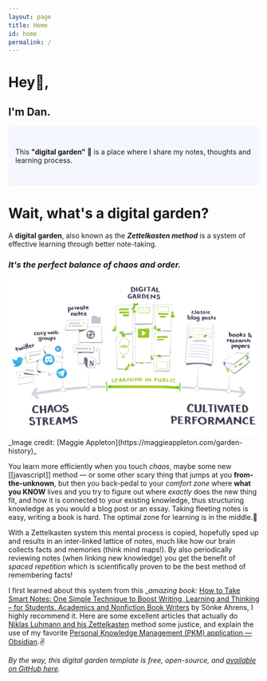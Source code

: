 ```yaml
---
layout: page
title: Home
id: home
permalink: /
---
```


# Hey👋, 
## I'm Dan.

<p style="padding: 3em 1em; background: #f5f7ff; border-radius: 4px;">
  This <span style="font-weight: bold">"digital garden" 🌱</span> is a place where I share my notes, thoughts and learning process. 
</p>

# Wait, what's a digital garden?

A __digital garden__, also known as the ***Zettelkasten method*** is a system of effective learning through better note-taking. 

### _It's the perfect balance of chaos and order._

<img src="/assets/digital-garden.png"/>
_Image credit: [Maggie Appleton](https://maggieappleton.com/garden-history)_

You learn more efficiently when you touch _chaos_, maybe some new [[javascript]] method ― or some other scary thing that jumps at you __from-the-unknown__, but then you back-pedal to your _comfort zone_ where __what you KNOW__ lives and you try to figure out where _exactly_ does the new thing fit, and how it is connected to your existing knowledge, thus structuring knowledge as you would a blog post or an essay. Taking fleeting notes is easy, writing a book is hard. The optimal zone for learning is in the middle.🎯

With a Zettelkasten system this mental process is copied, hopefully sped up and results in an inter-linked lattice of notes, much like how our brain collects facts and memories (think mind maps!). By also periodically reviewing notes (when linking new knowledge) you get the benefit of _spaced repetition_ which is scientifically proven to be the best method of remembering facts!

I first learned about this system from this __amazing book:_ [How to Take Smart Notes: One Simple Technique to Boost Writing, Learning and Thinking – for Students, Academics and Nonfiction Book Writers](https://www.goodreads.com/book/show/34507927-how-to-take-smart-notes) by Sönke Ahrens, I highly recommend it. Here are some excellent articles that actually do [Niklas Luhmann and his Zettelkasten](https://medium.com/@rebeccawilliams9941/the-zettelkasten-method-examples-to-help-you-get-started-8f8a44fa9ae6#:~:text=Niklas%20Luhmann%20and%20his%20Zettelkasten) method some justice, and explain the use of my favorite [Personal Knowledge Management (PKM) application ― Obsidian](https://dev.to/bretzawilski/using-zettelkasten-and-obsidian-to-learn-more-effectively-277e).✌️

_By the way, this digital garden template is free, open-source, and [available on GitHub here](https://github.com/maximevaillancourt/digital-garden-jekyll-template)._

<style>
  .wrapper {
    max-width: 46em;
  }
</style>
